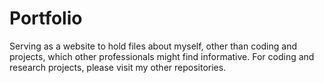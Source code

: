 # Portfolio
Serving as a website to hold files about myself, other than coding and projects, which other professionals might find informative.
For coding and research projects, please visit my other repositories.
